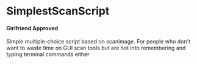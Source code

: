 # SimplestScanScript
#### Girlfriend Approved
Simple multiple-choice script based on scanimage.
For people who don't want to waste time on GUI scan tools but are not into remembering and typing terminal commands either
